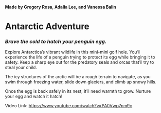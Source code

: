 **Made by Gregory Rosa, Adalia Lee, and Vanessa Balin**
# Antarctic Adventure
### *Brave the cold to hatch your penguin egg.*

Explore Antarctica’s vibrant wildlife in this mini-mini golf hole. You’ll experience the life of a penguin trying to protect its egg while bringing it to safety. Keep a sharp eye out for the predatory seals and orcas that’ll try to steal your child. 

The icy structures of the arctic will be a rough terrain to navigate, as you swim through freezing water, slide down glaciers, and climb up snowy hills. 

Once the egg is back safely in its nest, it’ll need warmth to grow. Nurture your egg and watch it hatch!

Video Link: https://www.youtube.com/watch?v=PA0Vwp7nm9c
